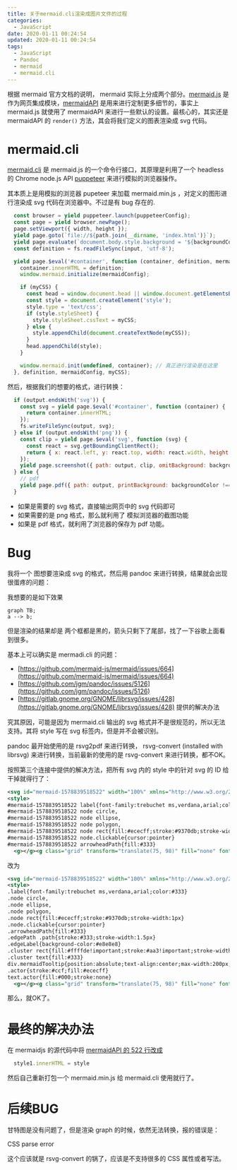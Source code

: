 ```yaml
---
title: 关于mermaid.cli渲染成图片文件的过程
categories:
  - JavaScript
date: 2020-01-11 00:24:54
updated: 2020-01-11 00:24:54
tags: 
  - JavaScript
  - Pandoc
  - mermaid
  - mermaid.cli
---
```

根据 mermaid 官方文档的说明， mermaid 实际上分成两个部分。[mermaid.js](https://github.com/mermaid-js/mermaid/blob/develop/src/mermaid.js) 是作为网页集成模块，[mermaidAPI](https://github.com/mermaid-js/mermaid/blob/develop/src/mermaidAPI.js) 是用来进行定制更多细节的，事实上 mermaid.js 就使用了 mermaidAPI 来进行一些默认的设置。最核心的，其实还是 mermaidAPI 的 `render()` 方法，其会将我们定义的图表渲染成 svg 代码。

<!--more-->

# mermaid.cli

[mermaid.cli](https://github.com/mermaidjs/mermaid.cli) 是 mermaid.js 的一个命令行接口，其原理是利用了一个 headless 的 Chrome node.js API [puppeteer](https://github.com/puppeteer/puppeteer) 来进行模拟的浏览器操作。

其本质上是用模拟的浏览器  pupeteer 来加载 mermaid.min.js ，对定义的图形进行渲染成 svg 代码在浏览器中。不过是有 bug 存在的.

```js
  const browser = yield puppeteer.launch(puppeteerConfig);
  const page = yield browser.newPage();
  page.setViewport({ width, height });
  yield page.goto(`file://${path.join(__dirname, 'index.html')}`);
  yield page.evaluate(`document.body.style.background = '${backgroundColor}'`);
  const definition = fs.readFileSync(input, 'utf-8');

  yield page.$eval('#container', function (container, definition, mermaidConfig, myCSS) {
    container.innerHTML = definition;
    window.mermaid.initialize(mermaidConfig);

    if (myCSS) {
      const head = window.document.head || window.document.getElementsByTagName('head')[0];
      const style = document.createElement('style');
      style.type = 'text/css';
      if (style.styleSheet) {
        style.styleSheet.cssText = myCSS;
      } else {
        style.appendChild(document.createTextNode(myCSS));
      }
      head.appendChild(style);
    }

    window.mermaid.init(undefined, container); // 真正进行渲染是在这里
  }, definition, mermaidConfig, myCSS);
```

然后，根据我们的想要的格式，进行转换：

```js
  if (output.endsWith('svg')) {
    const svg = yield page.$eval('#container', function (container) {
      return container.innerHTML;
    });
    fs.writeFileSync(output, svg);
  } else if (output.endsWith('png')) {
    const clip = yield page.$eval('svg', function (svg) {
      const react = svg.getBoundingClientRect();
      return { x: react.left, y: react.top, width: react.width, height: react.height };
    });
    yield page.screenshot({ path: output, clip, omitBackground: backgroundColor === 'transparent' });
  } else {
    // pdf
    yield page.pdf({ path: output, printBackground: backgroundColor !== 'transparent' });
  }
```

- 如果是需要的 svg 格式，直接输出网页中的 svg 代码即可
- 如果需要的是 png 格式，那么就利用了 模拟浏览器的截图功能
- 如果是 pdf 格式，就利用了浏览器的保存为 pdf 功能。

# Bug

我将一个 图想要渲染成 svg 的格式，然后用 pandoc 来进行转换，结果就会出现很蛋疼的问题：

我想要的是如下效果

```mermaid
graph TB;
a --> b;
```

但是渲染的结果却是 两个框都是黑的，箭头只剩下了尾部，找了一下谷歌上面看到很多。

基本上可以确实是 mermadi.cli 的问题：

- [https://github.com/mermaid-js/mermaid/issues/664](https://github.com/mermaid-js/mermaid/issues/664)
- [https://github.com/jgm/pandoc/issues/5126](https://github.com/jgm/pandoc/issues/5126)
- [https://gitlab.gnome.org/GNOME/librsvg/issues/428](https://gitlab.gnome.org/GNOME/librsvg/issues/428) 提供的解决办法

究其原因，可能是因为 mermaid.cli 输出的 svg 格式并不是很规范的，所以无法支持。其将 style 写在 svg 标签内，但是并不会被识别。

pandoc 最开始使用的是 rsvg2pdf 来进行转换， rsvg-convert (installed with librsvg) 来进行转换，当前最新的使用的是 rsvg-convert 来进行转换，都不OK。

按照第三个连接中提供的解决方法，把所有 svg 内的 style 中的针对  svg 的 ID 给干掉就得行了：

```svg
<svg id="mermaid-1578839518522" width="100%" xmlns="http://www.w3.org/2000/svg" height="100%" viewBox="0 0 784 148">
<style>
#mermaid-1578839518522 label{font-family:trebuchet ms,verdana,arial;color:#333}
#mermaid-1578839518522 node circle,
#mermaid-1578839518522 node ellipse,
#mermaid-1578839518522 node polygon,
#mermaid-1578839518522 node rect{fill:#ececff;stroke:#9370db;stroke-width:1px}
#mermaid-1578839518522 node.clickable{cursor:pointer}
#mermaid-1578839518522 arrowheadPath{fill:#333}
  <g></g><g class="grid" transform="translate(75, 98)" fill="none" font-size="10" font-family="sans-serif" text-anchor="middle"><path class="domain" stroke="#000" d="M0.5,-63V0.5H634.5V-63"></path><g class="tick" opacity="1" transform="translate(0.5,0)"><line stroke="#000" y2="-63"></line><text fill="#000" y="3" dy="1em" stroke="none" font-size="10" style="text-anchor: middle;">2019-12-09</text></g><g class="tick" opacity="1" transform="translate(79.5,0)"><line stroke="#000" y2="-63"></line><text fill="#000" y="3" dy="1em" stroke="none" font-size="10" style="text-anchor: middle;">2019-12-09</text></g><g class="tick" opacity="1" transform="translate(159.5,0)"><line stroke="#000" y2="-63"></line><text fill="#000" y="3" dy="1em" stroke="none" font-size="10" style="text-anchor: middle;">2019-12-10</text></g><g class="tick" opacity="1" transform="translate(238.5,0)"><line stroke="#000" y2="-63"></line><text fill="#000" y="3" dy="1em" stroke="none" font-size="10" style="text-anchor: middle;">2019-12-10</text></g><g class="tick" opacity="1" transform="translate(317.5,0)"><line stroke="#000" y2="-63"></line><text fill="#000" y="3" dy="1em" stroke="none" font-size="10" style="text-anchor: middle;">2019-12-11</text></g><g class="tick" opacity="1" transform="translate(396.5,0)"><line stroke="#000" y2="-63"></line><text fill="#000" y="3" dy="1em" stroke="none" font-size="10" style="text-anchor: middle;">2019-12-11</text></g><g class="tick" opacity="1" transform="translate(476.5,0)"><line stroke="#000" y2="-63"></line><text fill="#000" y="3" dy="1em" stroke="none" font-size="10" style="text-anchor: middle;">2019-12-12</text></g><g class="tick" opacity="1" transform="translate(555.5,0)"><line stroke="#000" y2="-63"></line><text fill="#000" y="3" dy="1em" stroke="none" font-size="10" style="text-anchor: middle;">2019-12-12</text></g><g class="tick" opacity="1" transform="translate(634.5,0)"><line stroke="#000" y2="-63"></line><text fill="#000" y="3" dy="1em" stroke="none" font-size="10" style="text-anchor: middle;">2019-12-13</text></g></g><g><rect x="0" y="48" width="746.5" height="24" class="section section0"></rect><rect x="0" y="72" width="746.5" height="24" class="section section0"></rect></g><g><rect rx="3" ry="3" x="75" y="50" width="159" height="20" class="task  done0"></rect><rect rx="3" ry="3" x="234" y="74" width="475" height="20" class="task  done0"></rect><text font-size="11" x="154.5" y="63.5" text-height="20" class="taskText taskText0  doneText0">A </text><text font-size="11" x="471.5" y="87.5" text-height="20" class="taskText taskText0  doneText0">B </text></g><g><text x="10" y="74" class="sectionTitle sectionTitle0">one</text></g><g class="today"><line x1="5613" x2="5613" y1="25" y2="123" class="today"></line></g><text x="392" y="25" class="titleText">title</text></svg>
```

改为

```svg
<svg id="mermaid-1578839518522" width="100%" xmlns="http://www.w3.org/2000/svg" height="100%" viewBox="0 0 784 148">
<style>
.label{font-family:trebuchet ms,verdana,arial;color:#333}
.node circle,
.node ellipse,
.node polygon,
.node rect{fill:#ececff;stroke:#9370db;stroke-width:1px}
.node.clickable{cursor:pointer}
.arrowheadPath{fill:#333}
.edgePath .path{stroke:#333;stroke-width:1.5px}
.edgeLabel{background-color:#e8e8e8}
.cluster rect{fill:#ffffde!important;stroke:#aa3!important;stroke-width:1px!important}
.cluster text{fill:#333}
div.mermaidTooltip{position:absolute;text-align:center;max-width:200px;padding:2px;font-family:trebuchet ms,verdana,arial;font-size:12px;background:#ffffde;border:1px solid #aa3;border-radius:2px;pointer-events:none;z-index:100}
.actor{stroke:#ccf;fill:#ececff}
text.actor{fill:#000;stroke:none}
  <g></g><g class="grid" transform="translate(75, 98)" fill="none" font-size="10" font-family="sans-serif" text-anchor="middle"><path class="domain" stroke="#000" d="M0.5,-63V0.5H634.5V-63"></path><g class="tick" opacity="1" transform="translate(0.5,0)"><line stroke="#000" y2="-63"></line><text fill="#000" y="3" dy="1em" stroke="none" font-size="10" style="text-anchor: middle;">2019-12-09</text></g><g class="tick" opacity="1" transform="translate(79.5,0)"><line stroke="#000" y2="-63"></line><text fill="#000" y="3" dy="1em" stroke="none" font-size="10" style="text-anchor: middle;">2019-12-09</text></g><g class="tick" opacity="1" transform="translate(159.5,0)"><line stroke="#000" y2="-63"></line><text fill="#000" y="3" dy="1em" stroke="none" font-size="10" style="text-anchor: middle;">2019-12-10</text></g><g class="tick" opacity="1" transform="translate(238.5,0)"><line stroke="#000" y2="-63"></line><text fill="#000" y="3" dy="1em" stroke="none" font-size="10" style="text-anchor: middle;">2019-12-10</text></g><g class="tick" opacity="1" transform="translate(317.5,0)"><line stroke="#000" y2="-63"></line><text fill="#000" y="3" dy="1em" stroke="none" font-size="10" style="text-anchor: middle;">2019-12-11</text></g><g class="tick" opacity="1" transform="translate(396.5,0)"><line stroke="#000" y2="-63"></line><text fill="#000" y="3" dy="1em" stroke="none" font-size="10" style="text-anchor: middle;">2019-12-11</text></g><g class="tick" opacity="1" transform="translate(476.5,0)"><line stroke="#000" y2="-63"></line><text fill="#000" y="3" dy="1em" stroke="none" font-size="10" style="text-anchor: middle;">2019-12-12</text></g><g class="tick" opacity="1" transform="translate(555.5,0)"><line stroke="#000" y2="-63"></line><text fill="#000" y="3" dy="1em" stroke="none" font-size="10" style="text-anchor: middle;">2019-12-12</text></g><g class="tick" opacity="1" transform="translate(634.5,0)"><line stroke="#000" y2="-63"></line><text fill="#000" y="3" dy="1em" stroke="none" font-size="10" style="text-anchor: middle;">2019-12-13</text></g></g><g><rect x="0" y="48" width="746.5" height="24" class="section section0"></rect><rect x="0" y="72" width="746.5" height="24" class="section section0"></rect></g><g><rect rx="3" ry="3" x="75" y="50" width="159" height="20" class="task  done0"></rect><rect rx="3" ry="3" x="234" y="74" width="475" height="20" class="task  done0"></rect><text font-size="11" x="154.5" y="63.5" text-height="20" class="taskText taskText0  doneText0">A </text><text font-size="11" x="471.5" y="87.5" text-height="20" class="taskText taskText0  doneText0">B </text></g><g><text x="10" y="74" class="sectionTitle sectionTitle0">one</text></g><g class="today"><line x1="5613" x2="5613" y1="25" y2="123" class="today"></line></g><text x="392" y="25" class="titleText">title</text></svg>
```

那么，就OK了。

# 最终的解决办法

在 mermaidjs 的源代码中将 [mermaidAPI 的 522 行改成](https://github.com/mermaid-js/mermaid/blob/develop/src/mermaidAPI.js#L522)

```js
  style1.innerHTML = style
```

然后自己重新打包一个 mermaid.min.js 给  mermaid.cli 使用就行了。

# 后续BUG

甘特图是没有问题了，但是渲染 graph 的时候，依然无法转换，报的错误是：

CSS parse error

这个应该就是 rsvg-convert 的锅了，应该是不支持很多的 CSS 属性或者写法。
